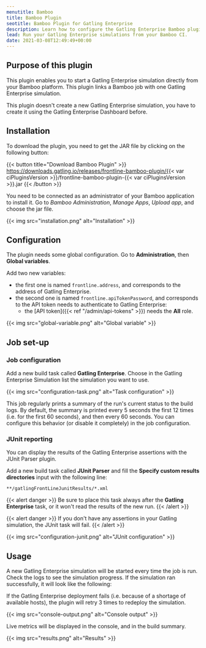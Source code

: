 ```yaml
---
menutitle: Bamboo
title: Bamboo Plugin
seotitle: Bamboo Plugin for Gatling Enterprise
description: Learn how to configure the Gatling Enterprise Bamboo plugin and run your simulations.
lead: Run your Gatling Enterprise simulations from your Bamboo CI.
date: 2021-03-08T12:49:49+00:00
---
```


## Purpose of this plugin

This plugin enables you to start a Gatling Enterprise simulation directly from your Bamboo platform. This plugin links a Bamboo job with one Gatling Enterprise simulation.

This plugin doesn't create a new Gatling Enterprise simulation, you have to create it using the Gatling Enterprise Dashboard before.

## Installation

To download the plugin, you need to get the JAR file by clicking on the following button:

{{< button title="Download Bamboo Plugin" >}}
https://downloads.gatling.io/releases/frontline-bamboo-plugin/{{< var ciPluginsVersion >}}/frontline-bamboo-plugin-{{< var ciPluginsVersion >}}.jar
{{< /button >}}

You need to be connected as an administrator of your Bamboo application to install it. Go to *Bamboo Administration*, *Manage Apps*, *Upload app*, and choose the jar file.

{{< img src="installation.png" alt="Installation" >}}

## Configuration

The plugin needs some global configuration. Go to **Administration**, then **Global variables**.

Add two new variables:

- the first one is named `frontline.address`, and corresponds to the address of Gatling Enterprise.
- the second one is named `frontline.apiTokenPassword`, and corresponds to the API token needs to authenticate to Gatling Enterprise:
  - the [API token]({{< ref "/admin/api-tokens" >}}) needs the **All** role.

{{< img src="global-variable.png" alt="Global variable" >}}

## Job set-up

### Job configuration

Add a new build task called **Gatling Enterprise**. Choose in the Gatling Enterprise Simulation list the simulation you want to use.

{{< img src="configuration-task.png" alt="Task configuration" >}}

This job regularly prints a summary of the run's current status to the build logs. By default, the summary is printed every 5 seconds the first 12 times (i.e. for the first 60 seconds), and then every 60 seconds. You can configure this behavior (or disable it completely) in the job configuration.

### JUnit reporting

You can display the results of the Gatling Enterprise assertions with the JUnit Parser plugin.

Add a new build task called **JUnit Parser** and fill the **Specify custom results directories** input with the following line:

```
**/gatlingFrontLineJunitResults/*.xml
```

{{< alert danger >}}
Be sure to place this task always after the **Gatling Enterprise** task, or it won't read the results of the new run.
{{< /alert >}}

{{< alert danger >}}
If you don't have any assertions in your Gatling simulation, the JUnit task will fail.
{{< /alert >}}

{{< img src="configuration-junit.png" alt="JUnit configuration" >}}

## Usage

A new Gatling Enterprise simulation will be started every time the job is run. Check the logs to see the simulation progress. If the simulation ran successfully, it will look like the following:

If the Gatling Enterprise deployment fails (i.e. because of a shortage of available hosts), the plugin will retry 3 times to redeploy the simulation.

{{< img src="console-output.png" alt="Console output" >}}

Live metrics will be displayed in the console, and in the build summary.

{{< img src="results.png" alt="Results" >}}

